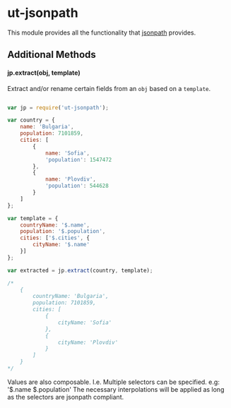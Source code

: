 # ut-jsonpath
This module provides all the functionality that [jsonpath](https://github.com/dchester/jsonpath) provides.

## Additional Methods

#### jp.extract(obj, template)

Extract and/or rename certain fields from an `obj` based on a `template`.

```javascript

var jp = require('ut-jsonpath');

var country = {
    name: 'Bulgaria',
    population: 7101859,
    cities: [
        {
            name: 'Sofia',
            'population': 1547472
        },
        {
            name: 'Plovdiv',
            'population': 544628
        }
    ]
};

var template = {
    countryName: '$.name',
    population: '$.population',
    cities: ['$.cities', {
        cityName: '$.name'
    }]
};

var extracted = jp.extract(country, template);

/*
    {
        countryName: 'Bulgaria',
        population: 7101859,
        cities: [
            {
                cityName: 'Sofia'
            },
            {
                cityName: 'Plovdiv'
            }
        ]
    }
*/
```

Values are also composable. I.e. Multiple selectors can be specified. e.g: '$.name $.population'
The necessary interpolations will be applied as long as the selectors are jsonpath compliant.